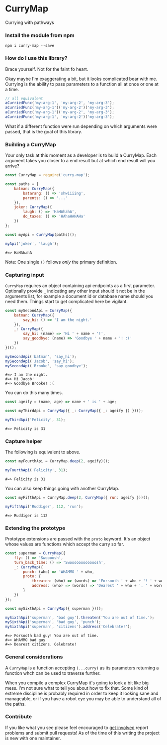 CurryMap
===

Currying with pathways

### Install the module from npm

```
npm i curry-map --save
```

### How do I use this library?

Brace yourself. Not for the faint fo heart.

Okay maybe I'm exaggerating a bit, but it looks complicated bear with me. Currying is the ability to pass parameters to a function all at once or one at a time.

```javascript
// all equivalent
aCurriedFunc('my-arg-1', 'my-arg-2', 'my-arg-3');
aCurriedFunc('my-arg-1')('my-arg-2')('my-arg-3');
aCurriedFunc('my-arg-1')('my-arg-2', 'my-arg-3');
aCurriedFunc('my-arg-1', 'my-arg-2')('my-arg-3');
```

What if a different function were run depending on which arguments were passed, that is the goal of this library.

### Building a CurryMap

Your only task at this moment as a developer is to build a CurryMap. Each argument takes you closer to a end result but at which end result will you arrive?

```javascript
const CurryMap = require('curry-map');

const paths = {
    batman: CurryMap({
        batarang: () => 'shwiiiing',
        parents: () => '...'
    }),
    joker: CurryMap({
        laugh: () => 'HaHAhahA',
        do_taxes: () => 'HAhaHAHAHa'
    })
};

const myApi = CurryMap(paths)();

myApi('joker', 'laugh');
```
```
#=> HaHAhahA
```

Note: One single `()` follows *only* the primary definition.

### Capturing input

`CurryMap` requires an object containing api endpoints as a first parameter. Optionally provide `_` indicating any other input should it not be in the arguments list, for example a document id or database name should you need them. Things start to get complicated here be vigilant.

```javascript
const mySecondApi = CurryMap({
    batman: CurryMap({
        say_hi: () => 'I am the night.'
    }),
    _: CurryMap({
        say_hi: (name) => 'Hi ' + name + '!',
        say_goodbye: (name) => 'Goodbye ' + name + '! :('
    })
})();

mySecondApi('batman', 'say_hi');
mySecondApi('Jacob', 'say_hi');
mySecondApi('Brooke', 'say_goodbye');
```
```
#=> I am the night.
#=> Hi Jacob!
#=> Goodbye Brooke! :(
```

You can do this many times.

```javascript
const ageify = (name, age) => name + ' is ' + age;

const myThirdApi = CurryMap({ _: CurryMap({ _: ageify }) })();

myThirdApi('Felicity', 31);
```
```
#=> Felicity is 31
```

### Capture helper

The following is equivalent to above.

```javascript
const myFourthApi = CurryMap.deep(2, ageify)();

myFourthApi('Felicity', 31);
```
```
#=> Felicity is 31
```

You can also keep things going with another CurryMap.

```javascript
const myFifthApi = CurryMap.deep(2, CurryMap({ run: ageify }))();

myFifthApi('Ruddiger', 112, 'run');
```
```
#=> Ruddiger is 112
```

### Extending the prototype

Prototype extensions are passed with the `proto` keyword. It's an object whose values are functions which accept the curry so far.

```javascript
const superman = CurryMap({
    fly: () => 'Swoooosh',
    turn_back_time: () => 'Swoooooooooooosh',
    _: CurryMap({
        punch: (who) => 'WHAMMO ' + who,
        proto: {
            threaten: (who) => (words) => 'Forsooth ' + who + '! ' + words,
            address: (who) => (words) => 'Dearest ' + who + '. ' + words
        }
    })
});

const mySixthApi = CurryMap({ superman })();

mySixthApi('superman', 'bad guy').threaten('You are out of time.');
mySixthApi('superman', 'bad guy', 'punch');
mySixthApi('superman', 'citizens').address('Celebrate!');
```
```
#=> Forsooth bad guy! You are out of time.
#=> WHAMMO bad guy
#=> Dearest citizens. Celebrate!
```

### General considerations

A `CurryMap` is a function accepting `(...curry)` as its parameters returning a function whch can be used to traverse further.

When you compile a complex CurryMap it's going to look a bit like big mess. I'm not sure what to tell you about how to fix that. Some kind of extreme discipline is probably required in order to keep it looking sane and manageable, or if you have a robot eye you may be able to understand all of the paths.

### Contribute

If you like what you see please feel encouraged to [get involved](https://github.com/Kequc/curry-map/issues) report problems and submit pull requests! As of the time of this writing the project is new with one maintainer.
